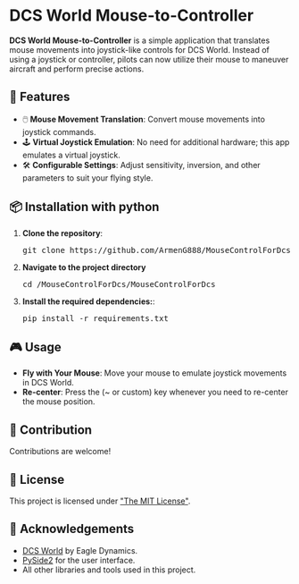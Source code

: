 # DCS World Mouse-to-Controller

**DCS World Mouse-to-Controller** is a simple application that translates mouse movements into joystick-like controls for DCS World. Instead of using a joystick or controller, pilots can now utilize their mouse to maneuver aircraft and perform precise actions.

## 🚀 Features

- 🖱️ **Mouse Movement Translation**: Convert mouse movements into joystick commands.
- 🕹️ **Virtual Joystick Emulation**: No need for additional hardware; this app emulates a virtual joystick.
- 🛠️ **Configurable Settings**: Adjust sensitivity, inversion, and other parameters to suit your flying style.

## 📦 Installation with python

1. **Clone the repository**:
   <pre>git clone https://github.com/ArmenG888/MouseControlForDcs</pre>
2. **Navigate to the project directory**
   <pre>cd /MouseControlForDcs/MouseControlForDcs</pre>
3. **Install the required dependencies:**:
   <pre>pip install -r requirements.txt</pre>


## 🎮 Usage

- **Fly with Your Mouse**: Move your mouse to emulate joystick movements in DCS World.
- **Re-center**: Press the (~ or custom) key whenever you need to re-center the mouse position.

## 🤝 Contribution

Contributions are welcome! 

## 📜 License

This project is licensed under ["The MIT License"](LICENSE.md).

## 🙏 Acknowledgements

- [DCS World](https://www.digitalcombatsimulator.com/en/products/world/) by Eagle Dynamics.
- [PySide2](https://pypi.org/project/PySide2/) for the user interface.
- All other libraries and tools used in this project.
